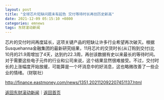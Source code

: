 ```yaml
---
layout: post
title: "全球芯片短缺问题未有起色 交付等待时长再创历史新高"
date: 2021-12-09 05:15:10 +0800
categories: emnews
tags: 东财滚动新闻
---
```


芯片的交付时间再度延长，这项关键产品的短缺让许多行业希望再次破灭。根据Susquehanna金融集团的最新研究结果，11月芯片的交货时长(从订购到交付)比10月的21.9周增加了4天，达到约22.3周，再创该数据有史以来最长的等待时间。对于需要这些电子元件的行业和公司来说，这个结果显然很难接受。不过，交付时长的上涨幅度开始放缓，可能算是一个坏消息中的好消息，这也略微改善了一些企业的情绪。（财联社）

<http://finance.eastmoney.com/news/1351,202112092207451137.html>

[返回东财滚动新闻](//finews.withounder.com/emnews/)｜[返回首页](//finews.withounder.com/)